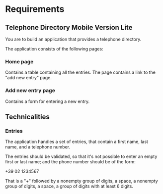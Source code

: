 # Requirements
## Telephone Directory Mobile Version Lite

You are to build an application that provides a telephone directory.

The application consists of the following pages:
### Home page

Contains a table containing all the entries.
The page contains a link to the "add new entry" page.

### Add new entry page

Contains a form for entering a new entry.

## Technicalities
### Entries

The application handles a set of entries, that contain a first name, last name, and a telephone number.

The entries should be validated, so that it's not possible to enter an empty first or last name; and the phone number should be of the form:

+39 02 1234567

That is a "+" followed by a nonempty group of digits, a space, a nonempty group of digits, a space, a group of digits with at least 6 digits.
